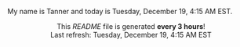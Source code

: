 My name is Tanner and today is Tuesday, December 19, 4:15 AM EST.

<p align="center">This <i>README</i> file is generated <b>every 3 hours</b>!</br>Last refresh: Tuesday, December 19, 4:15 AM EST<br /></p>

